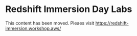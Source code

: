 # Redshift Immersion Day Labs
This content has been moved.  Pleaes visit https://redshift-immersion.workshop.aws/
